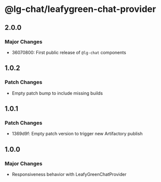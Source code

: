 # @lg-chat/leafygreen-chat-provider

## 2.0.0

### Major Changes

- 36070800: First public release of `@lg-chat` components

## 1.0.2

### Patch Changes

- Empty patch bump to include missing builds

## 1.0.1

### Patch Changes

- 1369d9f: Empty patch version to trigger new Artifactory publish

## 1.0.0

### Major Changes

- Responsiveness behavior with LeafyGreenChatProvider
